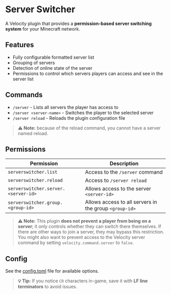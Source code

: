 # Server Switcher
A Velocity plugin that provides a **permission-based server switching system** for your Minecraft network.

## Features
- Fully configurable formatted server list
- Grouping of servers
- Detection of online state of the server
- Permissions to control which servers players can access and see in the server list

## Commands
- `/server` - Lists all servers the player has access to
- `/server <server-name>` - Switches the player to the selected server
- `/server reload` - Reloads the plugin configuration file

> **⚠️ Note:** because of the reload command, you cannot have a server named reload.

## Permissions

| Permission                            | Description                                              |
|---------------------------------------|----------------------------------------------------------|
| `serverswitcher.list`                 | Access to the `/server` command                          |
| `serverswitcher.reload`               | Access to `/server reload`                               |
| `serverswitcher.server.<server-id>`   | Allows access to the server `<server-id>`                |
| `serverswitcher.group.<group-id>`     | Allows access to all servers in the group `<group-id>`   |


> **⚠️ Note:** This plugin **does not prevent a player from being on a server**; it only controls whether they can switch there themselves. If there are other ways to join a server, they may bypass this restriction. You might also want to prevent access to the Velocity server command by setting `velocity.command.server` to `false`.

## Config
See the [config.toml](/src/main/resources/config.toml) file for available options.

> **💡 Tip:** If you notice `CR` characters in-game, save it with **LF line terminators** to avoid issues.

